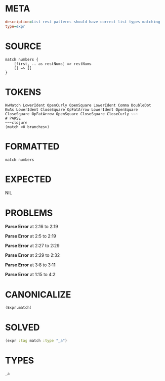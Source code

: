 # META
~~~ini
description=List rest patterns should have correct list types matching element types
type=expr
~~~
# SOURCE
~~~roc
match numbers {
    [first, .. as restNums] => restNums
    [] => []
}
~~~
# TOKENS
~~~text
KwMatch LowerIdent OpenCurly OpenSquare LowerIdent Comma DoubleDot KwAs LowerIdent CloseSquare OpFatArrow LowerIdent OpenSquare CloseSquare OpFatArrow OpenSquare CloseSquare CloseCurly ~~~
# PARSE
~~~clojure
(match <0 branches>)
~~~
# FORMATTED
~~~roc
match numbers
~~~
# EXPECTED
NIL
# PROBLEMS
**Parse Error**
at 2:16 to 2:19

**Parse Error**
at 2:5 to 2:19

**Parse Error**
at 2:27 to 2:29

**Parse Error**
at 2:29 to 2:32

**Parse Error**
at 3:8 to 3:11

**Parse Error**
at 1:15 to 4:2

# CANONICALIZE
~~~clojure
(Expr.match)
~~~
# SOLVED
~~~clojure
(expr :tag match :type "_a")
~~~
# TYPES
~~~roc
_a
~~~
